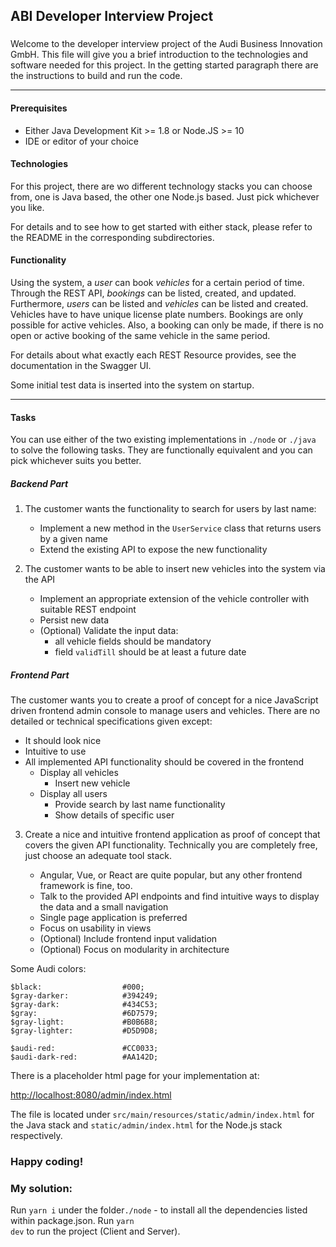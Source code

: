 ## ABI Developer Interview Project

###
Welcome to the developer interview project of the Audi Business Innovation GmbH.
This file will give you a brief introduction to the technologies and software needed for this project.
In the getting started paragraph there are the instructions to build and run the code.

---

#### Prerequisites

* Either Java Development Kit >= 1.8 or Node.JS >= 10
* IDE or editor of your choice

#### Technologies

For this project, there are wo different technology stacks you can choose from, one is Java based, the other one 
Node.js based. Just pick whichever you like.

For details and to see how to get started with either stack, please refer to the README in the corresponding 
subdirectories. 

#### Functionality

Using the system, a _user_ can book _vehicles_ for a certain period of time. Through the REST API, _bookings_ can be 
listed, created, and updated. Furthermore, _users_ can be listed and _vehicles_ can be listed and created. Vehicles
have to have unique license plate numbers. Bookings are only possible for active vehicles. Also, a booking can only be 
made, if there is no open or active booking of the same vehicle in the same period.

For details about what exactly each REST Resource provides, see the documentation in the Swagger UI.

Some initial test data is inserted into the system on startup.

---

#### Tasks

You can use either of the two existing implementations in `./node` or `./java` to solve the following tasks. They are
functionally equivalent and you can pick whichever suits you better.

##### Backend Part

1. The customer wants the functionality to search for users by last name:
    * Implement a new method in the <code>UserService</code> class that returns users by a given name
    * Extend the existing API to expose the new functionality

2. The customer wants to be able to insert new vehicles into the system via the API
    * Implement an appropriate extension of the vehicle controller with suitable REST endpoint
    * Persist new data
    * (Optional) Validate the input data:
        * all vehicle fields should be mandatory
        * field <code>validTill</code> should be at least a future date

##### Frontend Part

The customer wants you to create a proof of concept for a nice JavaScript driven frontend admin console to manage users
and vehicles. There are no detailed or technical specifications given except:

* It should look nice
* Intuitive to use
* All implemented API functionality should be covered in the frontend
    * Display all vehicles
        * Insert new vehicle
    * Display all users
        * Provide search by last name functionality
        * Show details of specific user

3. Create a nice and intuitive frontend application as proof of concept that covers the given API functionality.
Technically you are completely free, just choose an adequate tool stack.

    * Angular, Vue, or React are quite popular, but any other frontend framework is fine, too.
    * Talk to the provided API endpoints and find intuitive ways to display the data and a small navigation
    * Single page application is preferred
    * Focus on usability in views
    * (Optional) Include frontend input validation
    * (Optional) Focus on modularity in architecture

Some Audi colors:

    $black:                  #000;
    $gray-darker:            #394249;
    $gray-dark:              #434C53;
    $gray:                   #6D7579;
    $gray-light:             #B0B6B8;
    $gray-lighter:           #D5D9D8;

    $audi-red:               #CC0033;
    $audi-dark-red:          #AA142D;

There is a placeholder html page for your implementation at:

[http://localhost:8080/admin/index.html](http://localhost:8080/admin/index.html)

The file is located under <code>src/main/resources/static/admin/index.html</code> for the Java stack and 
<code>static/admin/index.html</code> for the Node.js stack respectively.

### Happy coding!

### My solution:
Run <code>yarn i</code> under the folder`./node` - to install all the dependencies listed within package.json.
Run <code>yarn dev</code> to run the project (Client and Server).
